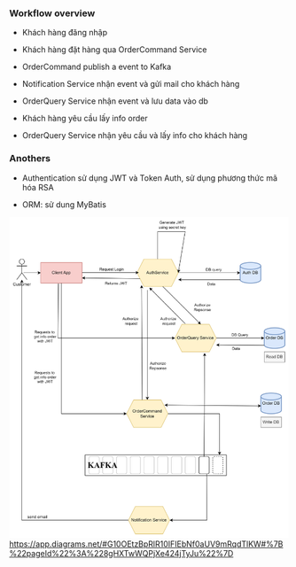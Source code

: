 ### Workflow overview

- Khách hàng đăng nhập
- Khách hàng đặt hàng qua OrderCommand Service
- OrderCommand publish a event to Kafka

- Notification Service nhận event và gửi mail cho khách hàng
- OrderQuery Service nhận event và lưu data vào db

- Khách hàng yêu cầu lấy info order
- OrderQuery Service nhận yêu cầu và lấy info cho khách hàng

### Anothers

- Authentication sử dụng JWT và Token Auth, sử dụng phương thức mã hóa RSA

- ORM: sử dung MyBatis

![alt text](image-18.png)
https://app.diagrams.net/#G10OEtzBpRlR10IFIEbNf0aUV9mRqdTlKW#%7B%22pageId%22%3A%228gHXTwWQPjXe424jTyJu%22%7D
